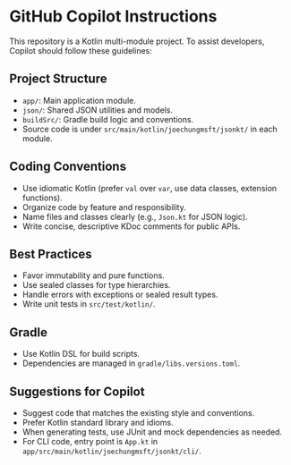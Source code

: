 # GitHub Copilot Instructions

This repository is a Kotlin multi-module project. To assist developers, Copilot should follow these guidelines:

## Project Structure

- `app/`: Main application module.
- `json/`: Shared JSON utilities and models.
- `buildSrc/`: Gradle build logic and conventions.
- Source code is under `src/main/kotlin/joechungmsft/jsonkt/` in each module.

## Coding Conventions

- Use idiomatic Kotlin (prefer `val` over `var`, use data classes, extension functions).
- Organize code by feature and responsibility.
- Name files and classes clearly (e.g., `Json.kt` for JSON logic).
- Write concise, descriptive KDoc comments for public APIs.

## Best Practices

- Favor immutability and pure functions.
- Use sealed classes for type hierarchies.
- Handle errors with exceptions or sealed result types.
- Write unit tests in `src/test/kotlin/`.

## Gradle

- Use Kotlin DSL for build scripts.
- Dependencies are managed in `gradle/libs.versions.toml`.

## Suggestions for Copilot

- Suggest code that matches the existing style and conventions.
- Prefer Kotlin standard library and idioms.
- When generating tests, use JUnit and mock dependencies as needed.
- For CLI code, entry point is `App.kt` in `app/src/main/kotlin/joechungmsft/jsonkt/cli/`.
